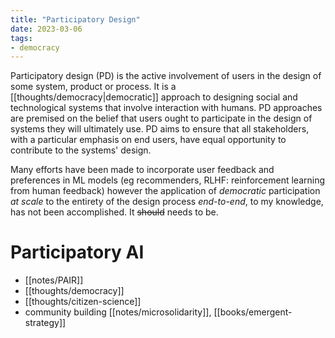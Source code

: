 ```yaml
---
title: "Participatory Design"
date: 2023-03-06
tags:
- democracy
---
```

Participatory design (PD) is the active involvement of users in the design of some system, product or process. It is a [[thoughts/democracy|democratic]] approach to designing social and technological systems that involve  interaction with humans. PD approaches are premised on the belief that users ought to participate in the design of systems they will ultimately use. PD aims to ensure that all stakeholders, with a particular emphasis on end users, have equal opportunity to contribute to the systems' design.

Many efforts have been made to incorporate user feedback and preferences in ML models (eg recommenders, RLHF: reinforcement learning from human feedback) however the application of *democratic* participation *at scale* to the entirety of the design process *end-to-end*, to my knowledge, has not been accomplished. It ~~should~~ needs to be.

# Participatory AI
- [[notes/PAIR]]
- [[thoughts/democracy]]
- [[thoughts/citizen-science]]
- community building [[notes/microsolidarity]], [[books/emergent-strategy]]


